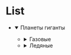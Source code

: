 # List

<ul class="tree">
  <li>
    <details open>
      <summary>Планеты гиганты</summary>
      <ul>
        <li>
          <details>
            <summary>Газовые</summary>
            <ul>
              <li>Юпитер</li>
              <li>Сатурн</li>
            </ul>
          </details>
        </li>
        <li>
          <details>
            <summary>Ледяные</summary>
            <ul>
              <li>Уран</li>
              <li>Нептун</li>
            </ul>
          </details>
        </li>
      </ul>
    </details>
  </li>
</ul>
